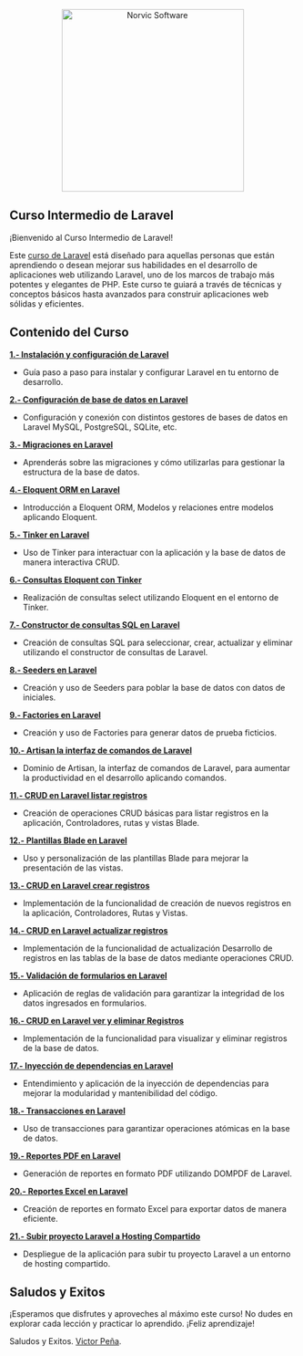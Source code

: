 <p align="center">
<a href="https://norvicsoftware.com">
        <img
            alt="Norvic Software"
            src="https://norvicsoftware.com/logo/logo-norvic.png"
            width="320">
    </a>
</p>

## Curso Intermedio de Laravel

¡Bienvenido al Curso Intermedio de Laravel!

Este [curso de Laravel](https://norvicsoftware.com/curso-de-laravel-nivel-intermedio) está diseñado para aquellas personas que están aprendiendo o desean mejorar sus habilidades en el desarrollo de aplicaciones web utilizando Laravel, uno de los marcos de trabajo más potentes y elegantes de PHP. Este curso te guiará a través de técnicas y conceptos básicos hasta avanzados para construir aplicaciones web sólidas y eficientes.

## Contenido del Curso

**[1.- Instalación y configuración de Laravel](https://norvicsoftware.com/instalacion-y-configuracion-de-laravel-10)**
- Guía paso a paso para instalar y configurar Laravel en tu entorno de desarrollo.

**[2.- Configuración de base de datos en Laravel](https://norvicsoftware.com/configuracion-de-base-de-datos-en-laravel)**
- Configuración y conexión con distintos gestores de bases de datos en Laravel MySQL, PostgreSQL, SQLite, etc.

**[3.- Migraciones en Laravel](https://norvicsoftware.com/migraciones-en-laravel/)**
- Aprenderás sobre las migraciones y cómo utilizarlas para gestionar la estructura de la base de datos.

**[4.- Eloquent ORM en Laravel](https://norvicsoftware.com/eloquent-orm-en-laravel/)**
- Introducción a Eloquent ORM, Modelos y relaciones entre modelos aplicando Eloquent.

**[5.- Tinker en Laravel](https://norvicsoftware.com/tinker-en-laravel/)**
- Uso de Tinker para interactuar con la aplicación y la base de datos de manera interactiva CRUD.

**[6.- Consultas Eloquent con Tinker](https://norvicsoftware.com/consultas-eloquent-con-tinker/)**
- Realización de consultas select utilizando Eloquent en el entorno de Tinker.

**[7.- Constructor de consultas SQL en Laravel](https://norvicsoftware.com/constructor-de-consultas-sql-en-laravel/)**
- Creación de consultas SQL para seleccionar, crear, actualizar y eliminar utilizando el constructor de consultas de Laravel.

**[8.- Seeders en Laravel](https://norvicsoftware.com/seeders-en-laravel/)**
- Creación y uso de Seeders para poblar la base de datos con datos de iniciales.

**[9.- Factories en Laravel](https://norvicsoftware.com/factories-en-laravel/)**
- Creación y uso de Factories para generar datos de prueba ficticios.

**[10.- Artisan la interfaz de comandos de Laravel](https://norvicsoftware.com/artisan-la-interfaz-de-comandos-de-laravel/)**
- Dominio de Artisan, la interfaz de comandos de Laravel, para aumentar la productividad en el desarrollo aplicando comandos.

**[11.- CRUD en Laravel listar registros](https://norvicsoftware.com/crud-en-laravel-listar-registros/)**
- Creación de operaciones CRUD básicas para listar registros en la aplicación, Controladores, rutas y vistas Blade.

**[12.- Plantillas Blade en Laravel](https://norvicsoftware.com/plantillas-blade-en-laravel/)**
- Uso y personalización de las plantillas Blade para mejorar la presentación de las vistas.

**[13.- CRUD en Laravel crear registros](https://norvicsoftware.com/crud-en-laravel-crear-registros/)**
- Implementación de la funcionalidad de creación de nuevos registros en la aplicación, Controladores, Rutas y Vistas.

**[14.- CRUD en Laravel actualizar registros](https://norvicsoftware.com/crud-en-laravel-actualizar-registros/)**
- Implementación de la funcionalidad de actualización Desarrollo de registros en las tablas de la base de datos mediante operaciones CRUD.

**[15.- Validación de formularios en Laravel](https://norvicsoftware.com/factories-en-laravel/)**
- Aplicación de reglas de validación para garantizar la integridad de los datos ingresados en formularios.

**[16.- CRUD en Laravel ver y eliminar Registros](https://norvicsoftware.com/factories-en-laravel/)**
- Implementación de la funcionalidad para visualizar y eliminar registros de la base de datos.

**[17.- Inyección de dependencias en Laravel](https://norvicsoftware.com/factories-en-laravel/)**
- Entendimiento y aplicación de la inyección de dependencias para mejorar la modularidad y mantenibilidad del código.

**[18.- Transacciones en Laravel](https://norvicsoftware.com/factories-en-laravel/)**
- Uso de transacciones para garantizar operaciones atómicas en la base de datos.

**[19.- Reportes PDF en Laravel](https://norvicsoftware.com/factories-en-laravel/)**
- Generación de reportes en formato PDF utilizando DOMPDF de Laravel.

**[20.- Reportes Excel en Laravel](https://norvicsoftware.com/factories-en-laravel/)**
- Creación de reportes en formato Excel para exportar datos de manera eficiente.

**[21.- Subir proyecto Laravel a Hosting Compartido](https://norvicsoftware.com/factories-en-laravel/)**
- Despliegue de la aplicación para subir tu proyecto Laravel a un entorno de hosting compartido.

## Saludos y Exitos

¡Esperamos que disfrutes y aproveches al máximo este curso! No dudes en explorar cada lección y practicar lo aprendido. ¡Feliz aprendizaje!

Saludos y Exitos.
 [Victor Peña](https://www.linkedin.com/in/victor-pe%C3%B1a-bo/).
